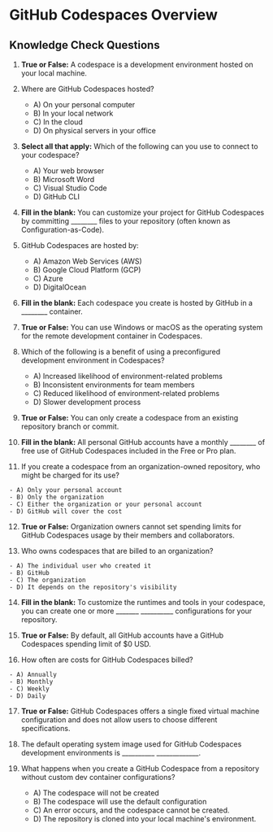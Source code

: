 # GitHub Codespaces Overview

## Knowledge Check Questions

1. **True or False:** A codespace is a development environment hosted on your local machine.

2. Where are GitHub Codespaces hosted?

    - A) On your personal computer
    - B) In your local network
    - C) In the cloud
    - D) On physical servers in your office

3. **Select all that apply:** Which of the following can you use to connect to your codespace?

    - A) Your web browser
    - B) Microsoft Word
    - C) Visual Studio Code
    - D) GitHub CLI

4. **Fill in the blank:** You can customize your project for GitHub Codespaces by committing ________ files to your repository (often known as Configuration-as-Code).

5. GitHub Codespaces are hosted by:

    - A) Amazon Web Services (AWS)
    - B) Google Cloud Platform (GCP)
    - C) Azure
    - D) DigitalOcean

6. **Fill in the blank:** Each codespace you create is hosted by GitHub in a ________ container.

7. **True or False:** You can use Windows or macOS as the operating system for the remote development container in Codespaces.

8.  Which of the following is a benefit of using a preconfigured development environment in Codespaces?

    - A) Increased likelihood of environment-related problems
    - B) Inconsistent environments for team members
    - C) Reduced likelihood of environment-related problems
    - D) Slower development process

9. **True or False:** You can only create a codespace from an existing repository branch or commit.

10. **Fill in the blank:** All personal GitHub accounts have a monthly ________ of free use of GitHub Codespaces included in the Free or Pro plan.

11.  If you create a codespace from an organization-owned repository, who might be charged for its use?

    - A) Only your personal account
    - B) Only the organization
    - C) Either the organization or your personal account
    - D) GitHub will cover the cost

12. **True or False:** Organization owners cannot set spending limits for GitHub Codespaces usage by their members and collaborators.

13.  Who owns codespaces that are billed to an organization?

    - A) The individual user who created it
    - B) GitHub
    - C) The organization
    - D) It depends on the repository's visibility

14. **Fill in the blank:** To customize the runtimes and tools in your codespace, you can create one or more _______ __________ configurations for your repository.

15. **True or False:** By default, all GitHub accounts have a GitHub Codespaces spending limit of $0 USD.

16.  How often are costs for GitHub Codespaces billed?

    - A) Annually
    - B) Monthly
    - C) Weekly
    - D) Daily


17. **True or False:** GitHub Codespaces offers a single fixed virtual machine configuration and does not allow users to choose different specifications.

18. The default operating system image used for GitHub Codespaces development environments is __________ _____________.

19. What happens when you create a GitHub Codespace from a repository without custom dev container configurations?

    - A) The codespace will not be created
    - B) The codespace will use the default configuration
    - C) An error occurs, and the codespace cannot be created.
    - D) The repository is cloned into your local machine's environment.
